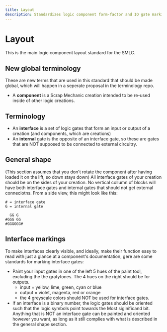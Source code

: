 ```yaml
---
title: Layout
description: Standardizes logic component form-factor and IO gate markings
---
```


# Layout
This is the main logic component layout standard for the SMLC.

## New global terminology
These are new terms that are used in this standard that should be made global, which will happen in a seperate proposal in the terminology repo.
- A **component** is a Scrap Mechanic creation intended to be re-used inside of other logic creations.

## Terminology
- An **interface** is a set of logic gates that form an input or output of a creation (and components, which are creations)
- An **internal** gate is the opposite of an interface gate, so these are gates that are NOT supposed to be connected to external circuitry.

## General shape
(This section assumes that you don't rotate the component after having loaded it on the lift, so down stays down)
All interface gates of your creation should be on the sides of your creation. No vertical collumn of blocks will have both interface gates and internal gates that should not get external conneciotns. From a side view, this might look like this:
```
# = interface gate
G = internal gate

  GG G
#GGG GG 
#GGGGGG#
```

## Interface markings
To make interfaces clearly visible, and ideally, make their function easy to read with just a glance at a component's documentation, gere are some standards for marking interface gates:
- Paint your input gates in one of the left 5 hues of the paint tool, excluding the the gratytones. The 4 hues on the right should be for outputs.
  - input = yellow, lime, green, cyan or blue
  - output = violet, magenta, red or orange
  - the 4 greyscale colors should NOT be used for interface gates.
- If an interface is a binary number, the logic gates should be oriented such that the logic symbols point towards the Most siginificand bit.
Anything that is NOT an interface gate can be painted and oriented however you want, as long as it still complies with what is described in the general shape section.